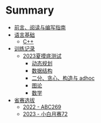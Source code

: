 # Summary

- [前言、阅读与编写指南](./index.md)
- [语言基础](./lang/index.md)
    - [C++](./lang/cpp.md)
- [训练记录](./train/index.md)
    - [2023夏摸底测试](./train/basic-test/index.md)
        - [动态规划](./train/basic-test/dp.md)  
        - [数据结构](./train/basic-test/ds.md)  
        - [二分、贪心、构造与 adhoc](./train/basic-test/misc.md)  
        - [图论](./train/basic-test/graph.md)  
        - [数学](./train/basic-test/math.md)  
- [省赛选拔](./scpc-tryout/index.md)
    - [2022 - ABC269](./scpc-tryout/2022.md)
    - [2023 - 小白月赛72](./scpc-tryout/2023.md)
<!--     - [STL](./lang/stl.md) -->
<!--     - [pb_ds](./lang/pb_ds.md) -->
<!-- - [算法基础](./basic/index.md)
    - [前缀和与差分](./basic/prefix-sum.md)
    - [二分](./basic/binary-search.md)
- [面试题](./interview/index.md)
	- [链表](./interview/linkedList/index.md)
		- [基础](./interview/linkedList/easy.md) -->
